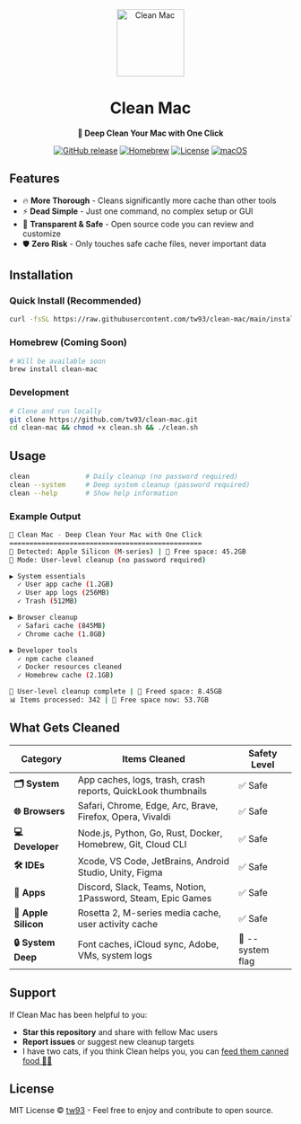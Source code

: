 <div align="center">
<img src="https://gw.alipayobjects.com/zos/k/gj/clean.svg" alt="Clean Mac" width="120" height="120"/>

# Clean Mac

**🧹 Deep Clean Your Mac with One Click**

[![GitHub release](https://img.shields.io/github/release/tw93/clean-mac.svg)](https://github.com/tw93/clean-mac/releases) [![Homebrew](https://img.shields.io/badge/Homebrew-available-green.svg)](https://formulae.brew.sh/formula/clean-mac) [![License](https://img.shields.io/github/license/tw93/clean-mac.svg)](https://github.com/tw93/clean-mac/blob/main/LICENSE) [![macOS](https://img.shields.io/badge/macOS-10.14+-blue.svg)](https://github.com/tw93/clean-mac)
</div>

## Features

- 🔥 **More Thorough** - Cleans significantly more cache than other tools
- ⚡ **Dead Simple** - Just one command, no complex setup or GUI
- 👀 **Transparent & Safe** - Open source code you can review and customize
- 🛡️ **Zero Risk** - Only touches safe cache files, never important data

## Installation

### Quick Install (Recommended)

```bash
curl -fsSL https://raw.githubusercontent.com/tw93/clean-mac/main/install.sh | bash
```

### Homebrew (Coming Soon)

```bash
# Will be available soon
brew install clean-mac
```

### Development

```bash
# Clone and run locally
git clone https://github.com/tw93/clean-mac.git
cd clean-mac && chmod +x clean.sh && ./clean.sh
```

## Usage

```bash
clean              # Daily cleanup (no password required)
clean --system     # Deep system cleanup (password required)
clean --help       # Show help information
```

### Example Output

```bash
🧹 Clean Mac - Deep Clean Your Mac with One Click
================================================
🍎 Detected: Apple Silicon (M-series) | 💾 Free space: 45.2GB
🚀 Mode: User-level cleanup (no password required)

▶ System essentials
  ✓ User app cache (1.2GB)
  ✓ User app logs (256MB)
  ✓ Trash (512MB)

▶ Browser cleanup
  ✓ Safari cache (845MB)
  ✓ Chrome cache (1.8GB)

▶ Developer tools
  ✓ npm cache cleaned
  ✓ Docker resources cleaned
  ✓ Homebrew cache (2.1GB)

🎉 User-level cleanup complete | 💾 Freed space: 8.45GB
📊 Items processed: 342 | 💾 Free space now: 53.7GB
```

## What Gets Cleaned

| Category | Items Cleaned | Safety Level |
|----------|---------------|--------------|
| **🗂️ System** | App caches, logs, trash, crash reports, QuickLook thumbnails | ✅ Safe |
| **🌐 Browsers** | Safari, Chrome, Edge, Arc, Brave, Firefox, Opera, Vivaldi | ✅ Safe |
| **💻 Developer** | Node.js, Python, Go, Rust, Docker, Homebrew, Git, Cloud CLI | ✅ Safe |
| **🛠️ IDEs** | Xcode, VS Code, JetBrains, Android Studio, Unity, Figma | ✅ Safe |
| **📱 Apps** | Discord, Slack, Teams, Notion, 1Password, Steam, Epic Games | ✅ Safe |
| **🍎 Apple Silicon** | Rosetta 2, M-series media cache, user activity cache | ✅ Safe |
| **🔒 System Deep** | Font caches, iCloud sync, Adobe, VMs, system logs | 🌚 --system flag |

## Support

If Clean Mac has been helpful to you:

- **Star this repository** and share with fellow Mac users
- **Report issues** or suggest new cleanup targets
- I have two cats, if you think Clean helps you, you can <a href="https://miaoyan.app/cats.html?name=CleanMac" target="_blank">feed them canned food 🥩🍤</a>

## License

MIT License © [tw93](https://github.com/tw93) - Feel free to enjoy and contribute to open source.
